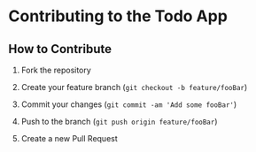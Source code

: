 # Contributing to the Todo App

## How to Contribute

1. Fork the repository
2. Create your feature branch (`git checkout -b feature/fooBar`)

3. Commit your changes (`git commit -am 'Add some fooBar'`)
4. Push to the branch (`git push origin feature/fooBar`)

5. Create a new Pull Request